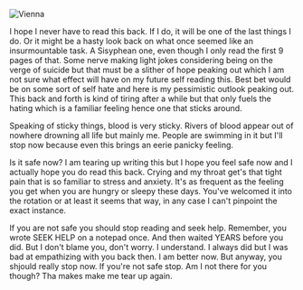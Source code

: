![Vienna](https://i.ibb.co/jMcfpMz/343553548-212027508230612-5930052704260592132-n-1.jpg)

I hope I never have to read this back. If I do, it will be one of the last things I do. Or it might be a hasty look back on what once seemed like an insurmountable task. A Sisyphean one, even though I only read the first 9 pages of that. Some nerve making light jokes considering being on the verge of suicide but that must be a slither of hope peaking out which I am not sure what effect will have on my future self reading this. Best bet would be on some sort of self hate and here is my pessimistic outlook peaking out. This back and forth is kind of tiring after a while but that only fuels the hating which is a familiar feeling hence one that sticks around.

Speaking of sticky things, blood is very sticky. Rivers of blood appear out of nowhere drowning all life but mainly me. People are swimming in it but I'll stop now because even this brings an eerie panicky feeling.

Is it safe now? I am tearing up writing this but I hope you feel safe now and I actually hope you do read this back. Crying and my throat get's that tight pain that is so familiar to stress and anxiety. It's as frequent as the feeling you get when you are hungry or sleepy these days. You've welcomed it into the rotation or at least it seems that way, in any case I can't pinpoint the exact instance.

If you are not safe you should stop reading and seek help. Remember, you wrote SEEK HELP on a notepad once. And then waited YEARS before you did. But I don't blame you, don't worry. I understand. I always did but I was bad at empathizing with you back then. I am better now. But anyway, you shjould really stop now. If you're not safe stop. Am I not there for you though? Tha makes make me tear up again.
